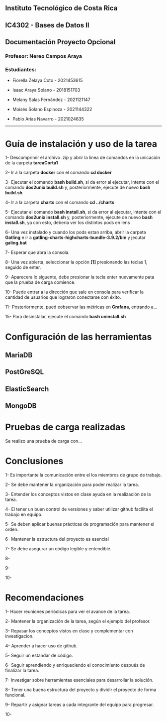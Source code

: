 ## **Instituto Tecnológico de Costa Rica**

## **IC4302 - Bases de Datos II**

## **Documentación Proyecto Opcional**

### **Profesor**: Nereo Campos Araya

### **Estudiantes**:

* Fiorella Zelaya Coto - 2021453615

* Isaac Araya Solano - 2018151703

* Melany Salas Fernández - 2021121147

* Moisés Solano Espinoza - 2021144322

* Pablo Arias Navarro - 2021024635

---
# **Guía de instalación y uso de la tarea**

1- Descomprimir el archivo .zip y abrir la linea de comandos en la unicación de la carpeta **tareaCorta1**

2- Ir a la carpeta **docker** con el comando **cd docker**

3- Ejecutar el comando **bash build.sh**, si da error al ejecutar, intente con el comando **dos2unix build.sh** y, posteriormente, ejecute de nuevo **bash build.sh**

4- Ir a la carpeta **charts** con el comando **cd ../charts**

5- Ejecutar el comando **bash install.sh**, si da error al ejecutar, intente con el comando **dos2unix install.sh** y, posteriormente, ejecute de nuevo **bash install.sh**, ya con esto, deberia ver los distintos pods en lens

6- Una vez instalado y cuando los pods estan arriba, abrir la carpeta **Gatling** e ir a **gatling-charts-highcharts-bundle-3.9.2/bin** y jecutar **galing.bat**

7- Esperar que abra la consola.

8- Una vez abierta, seleccionar la opción **[1]** presionando las teclas 1, seguido de enter.

9- Aparecera lo siguente, debe presionar la tecla enter nuevamente pata que la prueba de carga comience.

10- Puede entrar a la dirección que sale en consola para verificar la cantidad de usuarios que lograron conectarse con éxito.

11- Posteriormente, pued eobservar las métricas en **Grafana**, entrando a...

15- Para desinstalar, ejecute el comando **bash uninstall.sh**

# **Configuración de las herramientas**

## MariaDB

## PostGreSQL

## ElasticSearch

## MongoDB

# **Pruebas de carga realizadas**

Se realizo una prueba de carga con...

# **Conclusiones**

1- Es importante la comunicación entre el los miembros de grupo de trabajo.

2- Se debe mantener la organización para poder realizar la tarea.

3- Entender los conceptos vistos en clase ayuda en la realización de la tarea.

4- El tener un buen control de versiones y saber utilizar github facilita el trabajo en equipo.

5- Se deben aplicar buenas prácticas de programación para mantener el orden.

6- Mantener la estructura del proyecto es esencial

7- Se debe asegurar un código legible y entendible.

8-

9-

10-

# **Recomendaciones**

1- Hacer reuniones periódicas para ver el avance de la tarea.

2- Mantener la organización de la tarea, según el ejemplo del profesor.

3- Repasar los conceptos vistos en clase y complementar con investigacion.

4- Aprender a hacer uso de github.

5- Seguir un estandar de código.

6- Seguir aprendiendo y enriqueciendo el conocimiento después de finalizar la tarea.

7- Investigar sobre herramientas esenciales para desarrollar la solución.

8- Tener una buena estructura del proyecto y dividir el proyecto de forma funcional.

9- Repartir y asignar tareas a cada integrante del equipo para progresar.

10-